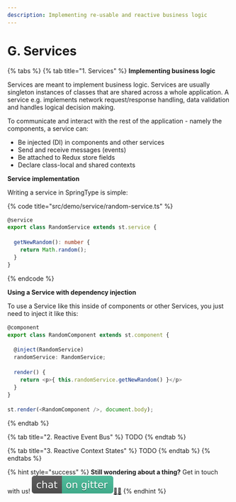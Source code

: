 ```yaml
---
description: Implementing re-usable and reactive business logic
---
```


# G. Services

{% tabs %}
{% tab title="1. Services" %}
**Implementing business logic**

Services are meant to implement business logic. Services are usually singleton instances of classes that are shared across a whole application. A service e.g. implements network request/response handling, data validation and handles logical decision making. 

To communicate and interact with the rest of the application - namely the components, a service can:

* Be injected \(DI\) in components and other services
* Send and receive messages \(events\)
* Be attached to Redux store fields
* Declare class-local and shared contexts

**Service implementation**

Writing a service in SpringType is simple:

{% code title="src/demo/service/random-service.ts" %}
```typescript
@service
export class RandomService extends st.service {

  getNewRandom(): number {
    return Math.random();
  }
}
```
{% endcode %}

**Using a Service with dependency injection**

To use a Service like this inside of components or other Services, you just need to inject it like this:

```typescript
@component
export class RandomComponent extends st.component {

  @inject(RandomService)
  randomService: RandomService;

  render() {
    return <p>{ this.randomService.getNewRandom() }</p>
  }
}

st.render(<RandomComponent />, document.body);
```
{% endtab %}

{% tab title="2. Reactive Event Bus" %}
TODO
{% endtab %}

{% tab title="3. Reactive Context States" %}
TODO
{% endtab %}
{% endtabs %}

{% hint style="success" %}
**Still wondering about a thing?** Get in touch with us! [![](../.gitbook/assets/gitter.svg)](https://gitter.im/springtype-official/springtype?utm_source=badge&utm_medium=badge&utm_campaign=pr-badge)[💬](https://emojipedia.org/speech-balloon/)[🤓](https://emojipedia.org/nerd-face/)
{% endhint %}

